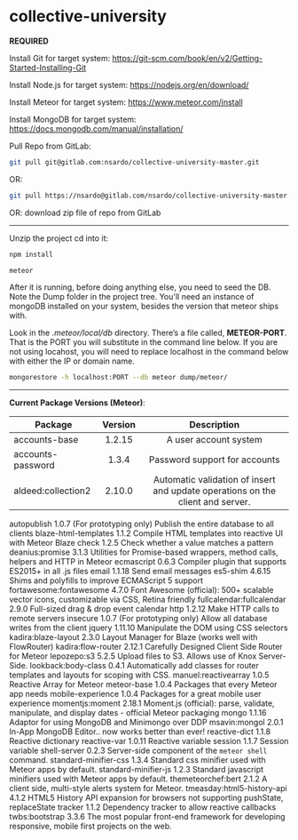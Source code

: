 # collective-university

**REQUIRED**

Install Git for target system:      https://git-scm.com/book/en/v2/Getting-Started-Installing-Git

Install Node.js for target system:  https://nodejs.org/en/download/

Install Meteor for target system:   https://www.meteor.com/install

Install MongoDB for target system:  https://docs.mongodb.com/manual/installation/

Pull Repo from GitLab:              

```bash
git pull git@gitlab.com:nsardo/collective-university-master.git
```

OR:                             

```bash
git pull https://nsardo@gitlab.com/nsardo/collective-university-master.git
```
    
OR:                             download zip file of repo from GitLab
    
<hr>
Unzip the project cd into it:

```bash
npm install
```

```bash
meteor
```

After it is running, before doing anything else, you need to seed the DB. Note the Dump folder in the project tree. You'll need an instance of mongoDB installed on your system, besides the version that meteor ships with.

Look in the *.meteor/local/db* directory. There’s a file called, **METEOR-PORT**. That is the PORT you will substitute in the command line below. If you are not using locahost, you will need to replace localhost in the command below with either the IP or domain name.

```bash
mongorestore -h localhost:PORT --db meteor dump/meteor/
```


<hr>

**Current Package Versions (Meteor)**:

|Package                    |Version    |Description                                                                            |
|---------------------------|:---------:|:-------------------------------------------------------------------------------------:|
accounts-base              | 1.2.15    |A user account system
accounts-password          | 1.3.4     |Password support for accounts
aldeed:collection2         | 2.10.0    |Automatic validation of insert and update operations on the client and server.
autopublish                 1.0.7  (For prototyping only) Publish the entire database to all clients
blaze-html-templates        1.1.2  Compile HTML templates into reactive UI with Meteor Blaze
check                       1.2.5  Check whether a value matches a pattern
deanius:promise             3.1.3  Utilities for Promise-based wrappers, method calls, helpers and HTTP in Meteor
ecmascript                  0.6.3  Compiler plugin that supports ES2015+ in all .js files
email                       1.1.18  Send email messages
es5-shim                    4.6.15  Shims and polyfills to improve ECMAScript 5 support
fortawesome:fontawesome     4.7.0  Font Awesome (official): 500+ scalable vector icons, customizable via CSS, Retina friendly
fullcalendar:fullcalendar   2.9.0  Full-sized drag & drop event calendar
http                        1.2.12  Make HTTP calls to remote servers
insecure                    1.0.7  (For prototyping only) Allow all database writes from the client
jquery                      1.11.10  Manipulate the DOM using CSS selectors
kadira:blaze-layout         2.3.0  Layout Manager for Blaze (works well with FlowRouter)
kadira:flow-router          2.12.1  Carefully Designed Client Side Router for Meteor
lepozepo:s3                 5.2.5  Upload files to S3. Allows use of Knox Server-Side.
lookback:body-class         0.4.1  Automatically add classes for router templates and layouts for scoping with CSS.
manuel:reactivearray        1.0.5  Reactive Array for Meteor
meteor-base                 1.0.4  Packages that every Meteor app needs
mobile-experience           1.0.4  Packages for a great mobile user experience
momentjs:moment             2.18.1  Moment.js (official): parse, validate, manipulate, and display dates - official Meteor packaging
mongo                       1.1.16  Adaptor for using MongoDB and Minimongo over DDP
msavin:mongol               2.0.1  In-App MongoDB Editor.. now works better than ever!
reactive-dict               1.1.8  Reactive dictionary
reactive-var                1.0.11  Reactive variable
session                     1.1.7  Session variable
shell-server                0.2.3  Server-side component of the `meteor shell` command.
standard-minifier-css       1.3.4  Standard css minifier used with Meteor apps by default.
standard-minifier-js        1.2.3  Standard javascript minifiers used with Meteor apps by default.
themeteorchef:bert          2.1.2  A client side, multi-style alerts system for Meteor.
tmeasday:html5-history-api  4.1.2  HTML5 History API expansion for browsers not supporting pushState, replaceState
tracker                     1.1.2  Dependency tracker to allow reactive callbacks
twbs:bootstrap              3.3.6  The most popular front-end framework for developing responsive, mobile first projects on the web.